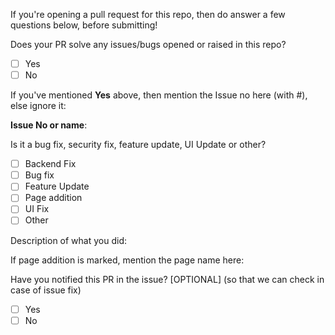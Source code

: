 If you're opening a pull request for this repo, then do answer a few questions below, before submitting!

<!-- To put a tick in the boxes below, use X (uppercase X) to mark -->

Does your PR solve any issues/bugs opened or raised in this repo?

- [ ] Yes
- [ ] No

If you've mentioned **Yes** above, then mention the Issue no here (with #), else ignore it:

**Issue No or name**:

Is it a bug fix, security fix, feature update, UI Update or other?

- [ ] Backend Fix
- [ ] Bug fix
- [ ] Feature Update
- [ ] Page addition
- [ ] UI Fix
- [ ] Other

Description of what you did:

<!--Describe what you have done in this PR-->

If page addition is marked, mention the page name here:

<!-- Page name -->

Have you notified this PR in the issue? [OPTIONAL] (so that we can check in case of issue fix)

- [ ] Yes
- [ ] No
